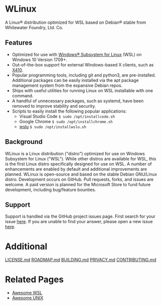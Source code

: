# WLinux

A Linux® distribution optimized for WSL based on Debian® stable from Whitewater Foundry, Ltd. Co.

## Features

- Optimized for use with [Windows® Subsystem for Linux](https://github.com/sirredbeard/Awesome-WSL) (WSL) on Windows 10 Version 1709+.
- Out-of-the-box support for external Windows-based X clients, such as [X410](https://www.microsoft.com/store/productId/9NLP712ZMN9Q).
- Popular programming tools, including git and python3, are pre-installed. Additional packages can be easily installed via the apt package management system from the expansive Debian repos.
- Ships with useful utilities for running Linux on WSL installable with one command.
- A handful of unnecessary packages, such as systemd, have been removed to improve stability and security.
- Scripts to easily install the following popular applications:
    - Visual Studio Code `$ sudo /opt/installcode.sh`
    - Google Chrome `$ sudo /opt/installchrome.sh`
    - [wslu](https://github.com/patrick330602/wslu) `$ sudo /opt/installwslu.sh`
    
## Background

WLinux is a Linux distribution ("distro") optimized for use on Windows Subsystem for Linux ("WSL"). While other distros are available for WSL, this is the first Linux distro specifically designed for use on WSL. A number of enhancements are enabled by default and additional improvements are planned. WLinux is open-source and based on the stable Debian GNU/Linux distro. Development occurs on GitHub. Pull requests, forks, and issues are welcome. A paid version is planned for the Microsoft Store to fund future development, including bug/feature bounties.

## Support

Support is handled via the GitHub project issues page. First search for your issue [here](https://github.com/sirredbeard/WLinux/issues). If you are unable to find your answer, please open a new issue [here](https://github.com/sirredbeard/WLinux/issues/new).

# Additional

[LICENSE.md](https://github.com/sirredbeard/WLinux/blob/master/LICENSE.md)
[ROADMAP.md](https://github.com/WhitewaterFoundry/WLinux/blob/master/ROADMAP.md)
[BUILDING.md](https://github.com/WhitewaterFoundry/WLinux/blob/master/BUILDING.md)
[PRIVACY.md](https://github.com/WhitewaterFoundry/WLinux/blob/master/PRIVACY.md)
[CONTRIBUTING.md](https://github.com/WhitewaterFoundry/WLinux/blob/master/CONTRIBUTING.md)

# Related Pages

- [Awesome WSL](https://github.com/sirredbeard/Awesome-WSL)
- [Awesome UNIX](https://github.com/sirredbeard/Awesome-UNIX)

